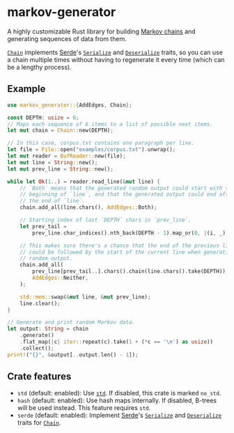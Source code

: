 markov-generator
================

A highly customizable Rust library for building [Markov chains] and
generating sequences of data from them.

[Markov chains]: https://en.wikipedia.org/wiki/Markov_chain

[`Chain`] implements [Serde]'s [`Serialize`] and [`Deserialize`] traits, so
you can use a chain multiple times without having to regenerate it every
time (which can be a lengthy process).

Example
-------

```rust
use markov_generator::{AddEdges, Chain};

const DEPTH: usize = 6;
// Maps each sequence of 6 items to a list of possible next items.
let mut chain = Chain::new(DEPTH);

// In this case, corpus.txt contains one paragraph per line.
let file = File::open("examples/corpus.txt").unwrap();
let mut reader = BufReader::new(file);
let mut line = String::new();
let mut prev_line = String::new();

while let Ok(1..) = reader.read_line(&mut line) {
    // `Both` means that the generated random output could start with the
    // beginning of `line`, and that the generated output could end after
    // the end of `line`.
    chain.add_all(line.chars(), AddEdges::Both);

    // Starting index of last `DEPTH` chars in `prev_line`.
    let prev_tail =
        prev_line.char_indices().nth_back(DEPTH - 1).map_or(0, |(i, _)| i);

    // This makes sure there's a chance that the end of the previous line
    // could be followed by the start of the current line when generating
    // random output.
    chain.add_all(
        prev_line[prev_tail..].chars().chain(line.chars().take(DEPTH)),
        AddEdges::Neither,
    );

    std::mem::swap(&mut line, &mut prev_line);
    line.clear();
}

// Generate and print random Markov data.
let output: String = chain
    .generate()
    .flat_map(|c| iter::repeat(c).take(1 + (*c == '\n') as usize))
    .collect();
print!("{}", &output[..output.len() - 1]);
```

Crate features
--------------

* `std` (default: enabled): Use [`std`]. If disabled, this crate is marked
  `no_std`.
* `hash` (default: enabled): Use hash maps internally. If disabled, B-trees
  will be used instead. This feature requires `std`.
* `serde` (default: enabled): Implement [Serde]'s [`Serialize`] and
  [`Deserialize`] traits for [`Chain`].

[`Chain`]: https://docs.rs/markov-generator/0.1/markov_generator/struct.Chain.html
[Serde]: https://docs.rs/serde/1.0/serde/
[`Serialize`]: https://docs.rs/serde/1.0/serde/trait.Serialize.html
[`Deserialize`]: https://docs.rs/serde/1.0/serde/trait.Deserialize.html
[`std`]: https://doc.rust-lang.org/stable/std/
